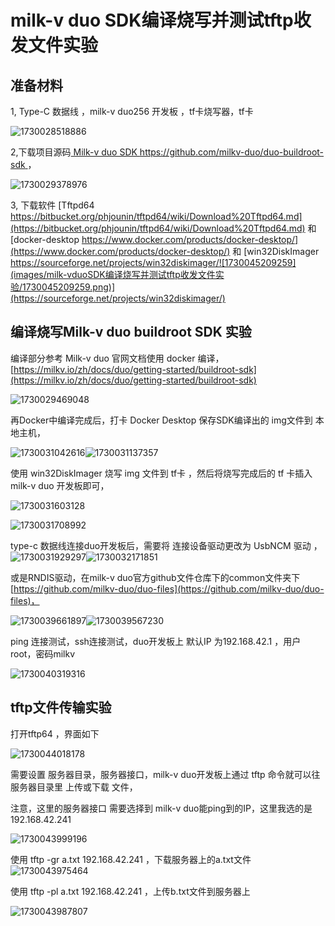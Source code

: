 # milk-v duo SDK编译烧写并测试tftp收发文件实验

## 准备材料

1, Type-C 数据线 ，milk-v duo256 开发板 ，tf卡烧写器，tf卡

![1730028518886](images/milk-vduoSDK编译烧写并测试tftp收发文件实验/1730028518886.png)

2,下载项目源码[ Milk-v duo SDK  https://github.com/milkv-duo/duo-buildroot-sdk ](https://github.com/milkv-duo/duo-buildroot-sdk) ，

![1730029378976](images/milk-vduoSDK编译烧写并测试tftp收发文件实验/1730029378976.png)

3, 下载软件 [Tftpd64     https://bitbucket.org/phjounin/tftpd64/wiki/Download%20Tftpd64.md](https://bitbucket.org/phjounin/tftpd64/wiki/Download%20Tftpd64.md) 和 [docker-desktop    https://www.docker.com/products/docker-desktop/](https://www.docker.com/products/docker-desktop/) 和 [win32DiskImager https://sourceforge.net/projects/win32diskimager/![1730045209259](images/milk-vduoSDK编译烧写并测试tftp收发文件实验/1730045209259.png)](https://sourceforge.net/projects/win32diskimager/)


## 编译烧写Milk-v duo buildroot SDK 实验

编译部分参考 Milk-v duo 官网文档使用 docker 编译，[https://milkv.io/zh/docs/duo/getting-started/buildroot-sdk](https://milkv.io/zh/docs/duo/getting-started/buildroot-sdk)

![1730029469048](images/milk-vduoSDK编译烧写并测试tftp收发文件实验/1730029469048.png)

再Docker中编译完成后，打卡 Docker Desktop 保存SDK编译出的 img文件到 本地主机，

![1730031042616](images/milk-vduoSDK编译烧写并测试tftp收发文件实验/1730031042616.png)![1730031137357](images/milk-vduoSDK编译烧写并测试tftp收发文件实验/1730031137357.png)

使用 win32DiskImager 烧写 img 文件到 tf卡 ，然后将烧写完成后的 tf 卡插入 milk-v duo 开发板即可，

![1730031603128](images/milk-vduoSDK编译烧写并测试tftp收发文件实验/1730031603128.png)

![1730031708992](images/milk-vduoSDK编译烧写并测试tftp收发文件实验/1730031708992.png)

type-c 数据线连接duo开发板后，需要将 连接设备驱动更改为 UsbNCM 驱动 ，![1730031929297](images/milk-vduoSDK编译烧写并测试tftp收发文件实验/1730031929297.png)![1730032171851](images/milk-vduoSDK编译烧写并测试tftp收发文件实验/1730032171851.png)

或是RNDIS驱动，在milk-v duo官方github文件仓库下的common文件夹下 [https://github.com/milkv-duo/duo-files](https://github.com/milkv-duo/duo-files)，

![1730039661897](images/milk-vduoSDK编译烧写并测试tftp收发文件实验/1730039661897.png)![1730039567230](images/milk-vduoSDK编译烧写并测试tftp收发文件实验/1730039567230.png)

ping 连接测试，ssh连接测试，duo开发板上 默认IP 为192.168.42.1 ，用户root，密码milkv

![1730040319316](images/milk-vduoSDK编译烧写并测试tftp收发文件实验/1730040319316.png)

## tftp文件传输实验

打开tftp64 ，界面如下

![1730044018178](images/milk-vduoSDK编译烧写并测试tftp收发文件实验/1730044018178.png)

需要设置 服务器目录，服务器接口，milk-v duo开发板上通过 tftp 命令就可以往服务器目录里 上传或下载 文件，

注意，这里的服务器接口 需要选择到 milk-v duo能ping到的IP，这里我选的是192.168.42.241

![1730043999196](images/milk-vduoSDK编译烧写并测试tftp收发文件实验/1730043999196.png)

使用 tftp -gr a.txt 192.168.42.241 ，下载服务器上的a.txt文件![1730043975464](images/milk-vduoSDK编译烧写并测试tftp收发文件实验/1730043975464.png)

使用 tftp -pl a.txt 192.168.42.241 ，上传b.txt文件到服务器上

![1730043987807](images/milk-vduoSDK编译烧写并测试tftp收发文件实验/1730043987807.png)

